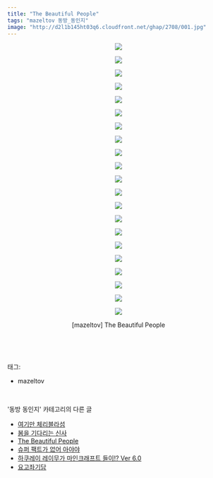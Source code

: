 ```yaml
---
title: "The Beautiful People"
tags: "mazeltov 동방_동인지"
image: "http://d2l1b145ht03q6.cloudfront.net/ghap/2708/001.jpg"
---
```

<div class="article">
<p style="text-align: center; clear: none; float: none;"><img src="{{ site.imgserver1 }}/ghap/2708/001.jpg"/></p>
<p style="text-align: center; clear: none; float: none;"><img src="{{ site.imgserver1 }}/ghap/2708/002.jpg"/></p>
<p style="text-align: center; clear: none; float: none;"><img src="{{ site.imgserver1 }}/ghap/2708/003.jpg"/></p>
<p style="text-align: center; clear: none; float: none;"><img src="{{ site.imgserver1 }}/ghap/2708/004.jpg"/></p>
<p style="text-align: center; clear: none; float: none;"><img src="{{ site.imgserver1 }}/ghap/2708/005.jpg"/></p>
<p style="text-align: center; clear: none; float: none;"><img src="{{ site.imgserver1 }}/ghap/2708/006.jpg"/></p>
<p style="text-align: center; clear: none; float: none;"><img src="{{ site.imgserver1 }}/ghap/2708/007.jpg"/></p>
<p style="text-align: center; clear: none; float: none;"><img src="{{ site.imgserver1 }}/ghap/2708/008.jpg"/></p>
<p style="text-align: center; clear: none; float: none;"><img src="{{ site.imgserver1 }}/ghap/2708/009.jpg"/></p>
<p style="text-align: center; clear: none; float: none;"><img src="{{ site.imgserver1 }}/ghap/2708/010.jpg"/></p>
<p style="text-align: center; clear: none; float: none;"><img src="{{ site.imgserver1 }}/ghap/2708/011.jpg"/></p>
<p style="text-align: center; clear: none; float: none;"><img src="{{ site.imgserver1 }}/ghap/2708/012.jpg"/></p>
<p style="text-align: center; clear: none; float: none;"><img src="{{ site.imgserver1 }}/ghap/2708/013.jpg"/></p>
<p style="text-align: center; clear: none; float: none;"><img src="{{ site.imgserver1 }}/ghap/2708/014.jpg"/></p>
<p style="text-align: center; clear: none; float: none;"><img src="{{ site.imgserver1 }}/ghap/2708/015.jpg"/></p>
<p style="text-align: center; clear: none; float: none;"><img src="{{ site.imgserver1 }}/ghap/2708/016.jpg"/></p>
<p style="text-align: center; clear: none; float: none;"><img src="{{ site.imgserver1 }}/ghap/2708/017.jpg"/></p>
<p style="text-align: center; clear: none; float: none;"><img src="{{ site.imgserver1 }}/ghap/2708/018.jpg"/></p>
<p style="text-align: center; clear: none; float: none;"><img src="{{ site.imgserver1 }}/ghap/2708/019.jpg"/></p>
<p style="text-align: center; clear: none; float: none;"><img src="{{ site.imgserver1 }}/ghap/2708/020.jpg"/></p>
<p style="text-align: center; clear: none; float: none;"><img src="{{ site.imgserver1 }}/ghap/2708/021.jpg"/></p>
<p style="text-align: center; clear: none; float: none;">[mazeltov] The Beautiful People</p>
<p><br/></p>
</div><br/>
<div class="tagTrail">
<p>태그: </p>
<ul>
<li>mazeltov</li>
</ul>
</div><br/>
<div class="another">
<p>'동방 동인지' 카테고리의 다른 글</p>
<ul>
<li><a href="/ghap_2710">여기만 체리블라섬</a></li>
<li><a href="/ghap_2709">봄을 기다리는 신사</a></li>
<li><a href="/ghap_2708">The Beautiful People</a></li>
<li><a href="/ghap_2707">슈퍼 팩트가 없어 아야야</a></li>
<li><a href="/ghap_2706">하쿠레이 레이무가 마인크래프트 들이!? Ver 6.0</a></li>
<li><a href="/ghap_2705">요고좌기담</a></li>
</ul>
</div><br/>
<div class="cb_module cb_fluid">
<div class="cb_wrt cb_profile">
</div><!-- commentList close -->
</div><br/>
